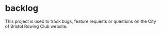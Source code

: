 # backlog

This project is used to track bugs, feature requests or questions on the City of Bristol Rowing Club website.
